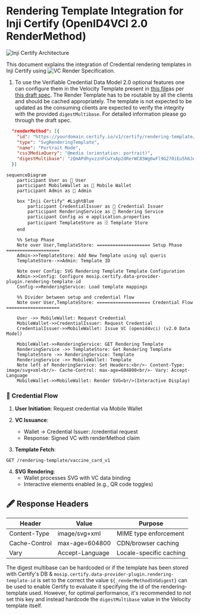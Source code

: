 # Rendering Template Integration for Inji Certify (OpenID4VCI 2.0 RenderMethod)

![Inji Certify Architecture](https://via.placeholder.com/800x400.png?text=Sequence+Diagram+Overview)

This document explains the integration of Credential rendering templates in Inji Certify using ![VC Render Specification](https://w3c-ccg.github.io/vc-render-method/).

1. To use the Verifiable Credential Data Model 2.0 optional features one can configure them in the Velocity Template present in [this file](./certify_init.sql)as per [this draft spec](https://w3c-ccg.github.io/vc-render-method/). The Render Template has to be routable by all the clients and should be cached appropriately. The template is not expected to be updated as the consuming clients are expected to verify the integrity with the provided `digestMultibase`. For detailed information please go through the draft spec.

```json
  "renderMethod": [{
    "id": "https://yourdomain.certify.io/v1/certify/rendering-template/national-id",
    "type": "SvgRenderingTemplate",
    "name": "Portrait Mode",
    "css3MediaQuery": "@media (orientation: portrait)",
    "digestMultibase": "zQmAPdhyxzznFCwYxAp2dRerWC85Wg6wFl9G270iEu5h6JqW"
  }]
```

```mermaid
sequenceDiagram
    participant User as 👤 User
    participant MobileWallet as 📱 Mobile Wallet
    participant Admin as 👤 Admin

    box "Inji Certify" #LightBlue
        participant CredentialIssuer as 📜 Credential Issuer
        participant RenderingService as 🔧 Rendering Service
        participant Config as ⚙️ application.properties
        participant TemplateStore as 🗄️ Template Store
    end
    
    %% Setup Phase
    Note over User,TemplateStore: ==================== Setup Phase ====================
    Admin->>TemplateStore: Add New Template using sql queris
    TemplateStore-->>Admin: Template ID
    
    Note over Config: SVG Rendering Template Template Configuration
    Admin->>Config: Configure mosip.certify.data-provider-plugin.rendering-template-id
    Config->>RenderingService: Load template mappings
    
    %% Divider between setup and credential flow
    Note over User,TemplateStore: ==================== Credential Flow ====================
    
    User ->> MobileWallet: Request Credential
    MobileWallet->>CredentialIssuer: Request Credential
    CredentialIssuer->>MobileWallet: Issue VC (openid4vci) (v2.0 Data Model)
    
    MobileWallet->>RenderingService: GET Rendering Template
    RenderingService ->> TemplateStore: Get Rendering Template
    TemplateStore ->> RenderingService: Template
    RenderingService ->> MobileWallet: Template
    Note left of RenderingService: Set Headers:<br/>- Content-Type: image/svg+xml<br/>- Cache-Control: max-age=604800<br/>- Vary: Accept-Language
    MobileWallet->>MobileWallet: Render SVG<br/>(Interactive Display)
```

### 🔄 Credential Flow

1. **User Initiation**: Request credential via Mobile Wallet

2. **VC Issuance**:
   - Wallet → Credential Issuer: /credential request
   - Response: Signed VC with renderMethod claim

3. **Template Fetch**:
```http
GET /rendering-template/vaccine_card_v1
```

4. **SVG Rendering**:
   - Wallet processes SVG with VC data binding
   - Interactive elements enabled (e.g., QR code toggles)

## 🖋️ Response Headers

| Header | Value | Purpose |
|--------|-------|---------|
| Content-Type | image/svg+xml | MIME type enforcement |
| Cache-Control | max-age=604800 | CDN/browser caching |
| Vary | Accept-Language | Locale-specific caching |

The digest multibase can be hardcoded or if the template has been stored with Certify's DB & `mosip.certify.data-provider-plugin.rendering-template-id` is set to the correct the value `${_renderMethodSVGdigest}` can be used to enable Certify to evaluate it specifying the id of the rendering-template used. However, for optimal performance, it's recommended to not set this key and instead hardcode the `digestMultibase` value in the Velocity template itself.